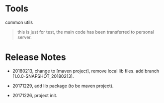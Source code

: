 # Tools
common utils

> this is just for test, the main code has been transferred to personal server.



# Release Notes

* 20180213, change to [maven project], remove local lib files. add branch [1.0.0-SNAPSHOT_20180213].

* 20171229, add lib package (to be maven project).

* 20171226, project init.

